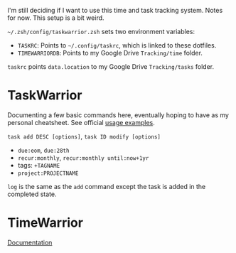 I'm still deciding if I want to use this time and task tracking system. Notes
for now. This setup is a bit weird.

`~/.zsh/config/taskwarrior.zsh` sets two environment variables:

* `TASKRC`: Points to `~/.config/taskrc`, which is linked to these dotfiles.
* `TIMEWARRIORDB`: Points to my Google Drive `Tracking/time` folder.

`taskrc` points `data.location` to my Google Drive `Tracking/tasks` folder.



# TaskWarrior

Documenting a few basic commands here, eventually hoping to have as my personal
cheatsheet. See official [usage examples][ex].

`task add DESC [options]`, `task ID modify [options]`

* `due:eom`, `due:28th`
* `recur:monthly`, `recur:monthly until:now+1yr`
* tags: `+TAGNAME`
* `project:PROJECTNAME`


`log` is the ѕame as the `add` command except the task is added in the completed
state.

[ex]: https://taskwarrior.org/docs/examples.html


# TimeWarrior

[Documentation](https://timewarrior.net/docs/)


